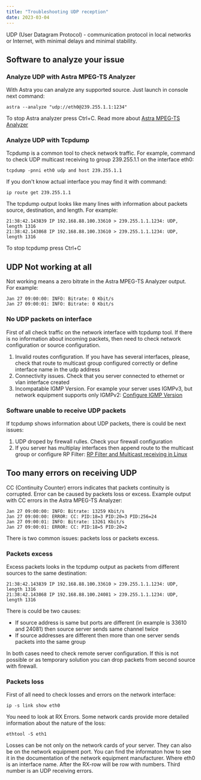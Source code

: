```yaml
---
title: "Troubleshooting UDP reception"
date: 2023-03-04
---
```


UDP (User Datagram Protocol) - communication protocol in local networks or Internet, with minimal delays and minimal stability.

## Software to analyze your issue

### Analyze UDP with Astra MPEG-TS Analyzer

With Astra you can analyze any supported source. Just launch in console next command:

```
astra --analyze "udp://eth0@239.255.1.1:1234"
```

To stop Astra analyzer press Ctrl+C. Read more about [Astra MPEG-TS Analyzer](/en/article/astra-mpeg-ts-analyzer-7khldx/)

### Analyze UDP with Tcpdump

Tcpdump is a common tool to check network traffic. For example, command to check UDP multicast receiving to group 239.255.1.1 on the interface eth0:

```
tcpdump -pnni eth0 udp and host 239.255.1.1
```

If you don't know actual interface you may find it with command:

```
ip route get 239.255.1.1
```

The tcpdump output looks like many lines with information about packets source, destination, and length. For example:

```
21:38:42.143839 IP 192.168.88.100.33610 > 239.255.1.1.1234: UDP, length 1316
21:38:42.143868 IP 192.168.88.100.33610 > 239.255.1.1.1234: UDP, length 1316
```

To stop tcpdump press Ctrl+C

## UDP Not working at all

Not working means a zero bitrate in the Astra MPEG-TS Analyzer output. For example:

```
Jan 27 09:00:00: INFO: Bitrate: 0 Kbit/s
Jan 27 09:00:01: INFO: Bitrate: 0 Kbit/s
```

### No UDP packets on interface

First of all check traffic on the network interface with tcpdump tool. If there is no information about incoming packets, then need to check network configuration or source configuration.

1. Invalid routes configuration. If you have has several interfaces, please, check that route to multicast group configured correctly or define interface name in the udp address
2. Connectivity issues. Check that you server connected to ethernet or vlan interface created
3. Incompatable IGMP Version. For example your server uses IGMPv3, but network equipment supports only IGMPv2: [Configure IGMP Version](/en/article/configure-igmp-version-zcjlem/)

### Software unable to receive UDP packets

If tcpdump shows information about UDP packets, there is could be next issues:

1. UDP droped by firewall rulles. Check your firewall configuration
2. If you server has multiplay interfaces then append route to the multicast group or configure RP Filter: [RP Filter and Multicast receiving in Linux](/en/article/rp-filter-and-multicast-receiving-in-linux-184o5g0/)

## Too many errors on receiving UDP

CC (Continuity Counter) errors indicates that packets continuity is corrupted. Error can be caused by packets loss or excess. Example output with CC errors in the Astra MPEG-TS Analyzer:

```
Jan 27 09:00:00: INFO: Bitrate: 13259 Kbit/s
Jan 27 09:00:00: ERROR: CC: PID:18=3 PID:20=3 PID:256=24
Jan 27 09:00:01: INFO: Bitrate: 13261 Kbit/s
Jan 27 09:00:01: ERROR: CC: PID:18=5 PID:20=2
```

There is two common issues: packets loss or packets excess.

### Packets excess

Excess packets looks in the tcpdump output as packets from different sources to the same destination:

```
21:38:42.143839 IP 192.168.88.100.33610 > 239.255.1.1.1234: UDP, length 1316
21:38:42.143868 IP 192.168.88.100.24081 > 239.255.1.1.1234: UDP, length 1316
```

There is could be two causes:

- If source address is same but ports are different (in example is 33610 and 24081) then source server sends same channel twice
- If source addresses are different then more than one server sends packets into the same group

In both cases need to check remote server configuration. If this is not possible or as temporary solution you can drop packets from second source with firewall.

### Packets loss

First of all need to check losses and errors on the network interface:

```
ip -s link show eth0
```

You need to look at RX Errors. Some network cards provide more detailed information about the nature of the loss:

```
ethtool -S eth1
```

Losses can be not only on the network cards of your server. They can also be on the network equipment port. You can find the informaton how to see it in the documentation of the network equipment manufacturer.
Where eth0 is an interface name. After the RX-row will be row with numbers. Third number is an UDP receiving errors.